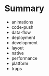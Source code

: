 # Summary

* animations
* code-push
* data-flow
* deployment
* development
* layout
* native
* performance
* platform
* traps

